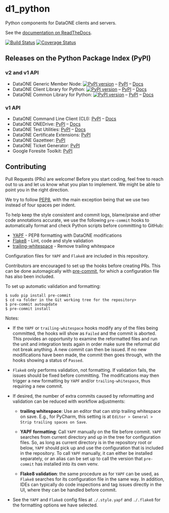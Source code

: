# d1_python

Python components for DataONE clients and servers.

See the [documentation on ReadTheDocs](http://dataone-python.readthedocs.io/en/latest/).

[![Build Status](https://travis-ci.org/DataONEorg/d1_python.svg?branch=master)](https://travis-ci.org/DataONEorg/d1_python)
[![Coverage Status](https://coveralls.io/repos/github/DataONEorg/d1_python/badge.svg?branch=master)](https://coveralls.io/github/DataONEorg/d1_python?branch=master)

## Releases on the Python Package Index (PyPI)

### v2 and v1 API

* DataONE Generic Member Node:
[![PyPI version](https://badge.fury.io/py/dataone.gmn.svg)](https://badge.fury.io/py/dataone.gmn)
&ndash; [PyPI](https://pypi.python.org/pypi/dataone.gmn)
&ndash; [Docs](http://dataone-python.readthedocs.io/en/latest/gmn/index.html)
* DataONE Client Library for Python:
[![PyPI version](https://badge.fury.io/py/dataone.libclient.svg)](https://badge.fury.io/py/dataone.libclient)
&ndash; [PyPI](https://pypi.python.org/pypi/dataone.libclient)
&ndash; [Docs](http://dataone-python.readthedocs.io/en/latest/client/index.html)
* DataONE Common Library for Python:
[![PyPI version](https://badge.fury.io/py/dataone.common.svg)](https://badge.fury.io/py/dataone.common)
&ndash; [PyPI](https://pypi.python.org/pypi/dataone.common)
&ndash; [Docs](http://dataone-python.readthedocs.io/en/latest/common/index.html)

### v1 API

* DataONE Command Line Client (CLI):
[PyPI](https://pypi.python.org/pypi/dataone.cli)
&ndash; [Docs](http://dataone-python.readthedocs.io/en/latest/cli/index.html)
* DataONE ONEDrive:
[PyPI](https://pypi.python.org/pypi/dataone.onedrive)
&ndash; [Docs](http://dataone-python.readthedocs.io/en/latest/onedrive/index.html)
* DataONE Test Utilities:
[PyPI](https://pypi.python.org/pypi/dataone.test_utilities)
&ndash; [Docs](http://dataone-python.readthedocs.io/en/latest/test/index.html)
* DataONE Certificate Extensions:
[PyPI](https://pypi.python.org/pypi/dataone.certificate_extensions)
* DataONE Gazetteer:
[PyPI](https://pypi.python.org/pypi/dataone.gazetteer)
* DataONE Ticket Generator:
[PyPI](https://pypi.python.org/pypi/dataone.ticket_generator)
* Google Foresite Toolkit:
[PyPI](https://pypi.python.org/pypi/google.foresite-toolkit)

## Contributing

Pull Requests (PRs) are welcome! Before you start coding, feel free to reach out to us and let us know what you plan to implement. We might be able to point you in the right direction.

We try to follow [PEP8](https://www.python.org/dev/peps/pep-0008/), with the main exception being that we use two instead of four spaces per indent.

To help keep the style consistent and commit logs, blame/praise and other code annotations accurate, we use the following `pre-commit` hooks to automatically format and check Python scripts before committing to GitHub:

* [YAPF](https://github.com/google/yapf) - PEP8 formatting with DataONE modifications
* [Flake8](http://flake8.pycqa.org/en/latest/) - Lint, code and style validation
* [trailing-whitespace](git://github.com/pre-commit/pre-commit-hooks) - Remove trailing whitespace

Configuration files for `YAPF` and `Flake8` are included in this repository.

Contributors are encouraged to set up the hooks before creating PRs. This can be done automagically with [pre-commit](pre-commit.com), for which a configuration file has also been included.

To set up automatic validation and formatting:

    $ sudo pip install pre-commit
    $ cd <a folder in the Git working tree for the repository>
    $ pre-commit autoupdate
    $ pre-commit install

Notes:

* If the `YAPF` or `trailing-whitespace` hooks modify any of the files being committed, the hooks will show as `Failed` and the commit is aborted. This provides an opportunity to examine the reformatted files and run the unit and integration tests again in order make sure the reformat did not break anything. A new commit can then be issued. If no new modifications have been made, the commit then goes through, with the hooks showing a status of `Passed`.

* `Flake8` only performs validation, not formatting. If validation fails, the issues should be fixed before committing. The modifications may then trigger a new formatting by `YAPF` and/or `trailing-whitespace`, thus requiring a new commit.

* If desired, the number of extra commits caused by reformatting and validation can be reduced with workflow adjustments:

  * **trailing whitespace**: Use an editor that can strip trailing whitespace on save. E.g., for PyCharm, this setting is at `Editor > General > Strip trailing spaces on Save`.

  * **YAPF formatting**: Call `YAPF` manually on the file before commit. `YAPF` searches from current directory and up in the tree for configuration files. So, as long as current directory is in the repository root or below, `YAPF` should pick up and use the configuration that is included in the repository. To call `YAPF` manually, it can either be installed separately, or an alias can be set up to call the version that `pre-commit` has installed into its own venv.

  * **Flake8 validation**: the same procedure as for `YAPF` can be used, as `Flake8` searches for its configuration file in the same way. In addition, IDEs can typically do code inspections and tag issues directly in the UI, where they can be handled before commit.

* See the `YAPF` and `Flake8` config files at `./.style.yapf` and `./.flake8` for the formatting options we have selected.
